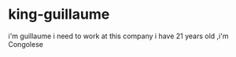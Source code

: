 # king-guillaume
i'm guillaume  i need to work at this company i have 21 years old ,i'm Congolese   
